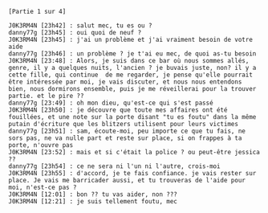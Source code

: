 `[Partie 1 sur 4]`

`J0K3RM4N [23h42] : salut mec, tu es ou ?`  
`danny77g [23h45] : oui quoi de neuf ?`  
`J0K3RM4N [23h45] : j'ai un problème et j'ai vraiment besoin de votre aide`  
`danny77g [23h46] : un problème ? je t'ai eu mec, de quoi as-tu besoin`  
`J0K3RM4N [23:48] : Alors, je suis dans ce bar où nous sommes allés, genre, il y a quelques nuits, l'ancien ? je buvais juste, non? il y a cette fille, qui continue  de me regarder, je pense qu'elle pourrait être intéressée par moi, je vais discuter, et nous nous entendons bien, nous dormirons ensemble, puis je me réveillerai pour la trouver partie. et le pire ??`  
`danny77g [23:49] : oh mon dieu, qu'est-ce qui s'est passé`  
`J0K3RM4N [23h50] : je découvre que toute mes affaires ont été fouillées, et une note sur la porte disant "tu es foutu" dans la même putain d'écriture que les blitzers utilisent pour leurs victimes`  
`danny77g [23h51] : sam, écoute-moi, peu importe ce que tu fais, ne sors pas, ne va nulle part et reste sur place, si on frappes à ta porte, n'ouvre pas`  
`J0K3RM4N [23:52] : mais et si c'était la police ? ou peut-être jessica ??`  
`danny77g [23h54] : ce ne sera ni l'un ni l'autre, crois-moi`  
`J0K3RM4N [23h55] : d'accord, je te fais confiance. je vais rester sur place. Je vais me barricader aussi, et tu trouveras de l'aide pour moi, n'est-ce pas ?`  
`J0K3RM4N [12:01] : bon ?? tu vas aider, non ???`  
`J0K3RM4N [12:21] : je suis tellement foutu, mec`  
